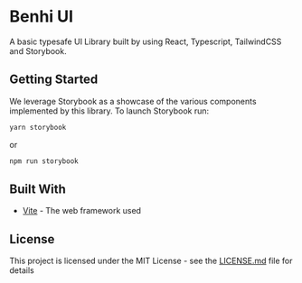 # Benhi UI

A basic typesafe UI Library built by using React, Typescript, TailwindCSS and Storybook.

## Getting Started

We leverage Storybook as a showcase of the various components implemented by this library.
To launch Storybook run:

```bash
yarn storybook
```

or

```bash
npm run storybook
```

## Built With

- [Vite](https://vitejs.dev/) - The web framework used

## License

This project is licensed under the MIT License - see the [LICENSE.md](LICENSE.md) file for details
